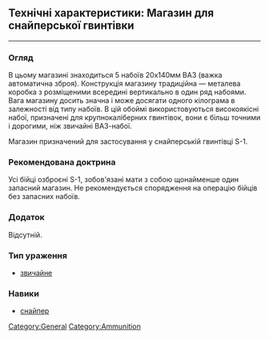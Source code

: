 ## Технічні характеристики: Магазин для снайперської гвинтівки

------------------------------------------------------------------------

### Огляд

В цьому магазині знаходиться 5 набоїв 20х140мм ВАЗ (важка автоматична
зброя). Конструкція магазину традиційна — металева коробка з розміщеними
всередині вертикально в один ряд набоями. Вага магазину досить значна і
може досягати одного кілограма в залежності від типу набоїв. В цій
обоймі використовуються високоякісні набої, призначені для
крупнокаліберних гвинтівок, вони є більш точними і дорогими, ніж
звичайні ВАЗ-набої.

Магазин призначений для застосування у снайперській гвинтівці S-1.

### Рекомендована доктрина

Усі бійці озброєні S-1, зобов'язані мати з собою щонайменше один
запасний магазин. Не рекомендується спорядження на операцію бійців без
запасних набоїв.

### Додаток

Відсутній.

### Тип ураження

- [звичайне](Ураження/звичайне "wikilink")

### Навики

- [снайпер](Навики/снайпер "wikilink")

[Category:General](Category:General "wikilink")
[Category:Ammunition](Category:Ammunition "wikilink")